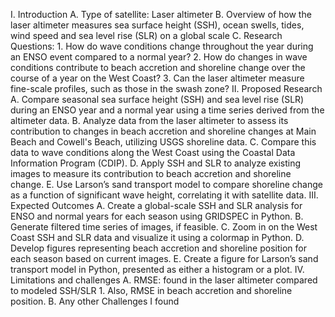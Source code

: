 I. Introduction
  A.	Type of satellite: Laser altimeter
  B.	Overview of how the laser altimeter measures sea surface height (SSH), ocean swells, tides, wind speed and sea level rise (SLR) on a global scale
  C.	Research Questions:
    1.	How do wave conditions change throughout the year during an ENSO event compared to a normal year?
    2.	How do changes in wave conditions contribute to beach accretion and shoreline change over the course of a year on the West Coast?
    3.	Can the laser altimeter measure fine-scale profiles, such as those in the swash zone?
II. Proposed Research
  A.	Compare seasonal sea surface height (SSH) and sea level rise (SLR) during an ENSO year and a normal year using a time series derived from the altimeter data.
  B.	Analyze data from the laser altimeter to assess its contribution to changes in beach accretion and shoreline changes at Main Beach and Cowell's Beach, utilizing USGS shoreline data.
  C.	Compare this data to wave conditions along the West Coast using the Coastal Data Information Program (CDIP).
  D.	Apply SSH and SLR to analyze existing images to measure its contribution to beach accretion and shoreline change.
  E.	Use Larson’s sand transport model to compare shoreline change as a function of significant wave height, correlating it with satellite data.
III. Expected Outcomes
  A.	Create a global-scale SSH and SLR analysis for ENSO and normal years for each season using GRIDSPEC in Python.
  B.	Generate filtered time series of images, if feasible.
  C.	Zoom in on the West Coast SSH and SLR data and visualize it using a colormap in Python.
  D.	Develop figures representing beach accretion and shoreline position for each season based on current images.
  E.	Create a figure for Larson’s sand transport model in Python, presented as either a histogram or a plot.
IV. Limitations and challenges
  A.	RMSE: found in the laser altimeter compared to modeled SSH/SLR
    1.	Also, RMSE in beach accretion and shoreline position. 
  B.	Any other Challenges I found 

